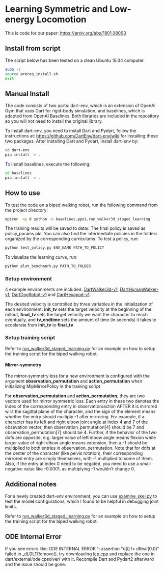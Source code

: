 # Learning Symmetric and Low-energy Locomotion

This is code for our paper: https://arxiv.org/abs/1801.08093

## Install from script

The script below has been tested on a clean Ubuntu 16.04 computer.

```bash
sudo -s
source prereq_install.sh
exit
```

## Manual Install

The code consists of two parts: dart-env, which is an extension of OpenAI Gym that uses Dart for rigid-body simulation, and baselines, which is adapted from OpenAI Baselines. Both libraries are included in the repository so you will not need to install the original library.

To install dart-env, you need to install Dart and Pydart, follow the instructions at: https://github.com/DartEnv/dart-env/wiki for installing these two packages. After installing Dart and Pydart, install dart-env by:

```bash
cd dart-env
pip install -e .
```


To install baselines, execute the following:

```bash
cd baselines
pip install -e .
```



## How to use

To test the code on a biped walking robot, run the following command from the project directory:

```bash
mpirun -np 8 python -m baselines.ppo1.run_walker3d_staged_learning
```

The training results will be saved to data/. The final policy is saved as policy_params.pkl. You can also find the intermediate policies in the folders organized by the corresponding curriculums. To test a policy, run:

```bash
python test_policy.py ENV_NAME PATH_TO_POLICY
```

To visualize the learning curve, run:

```bash
python plot_benchmark.py PATH_TO_FOLDER
```



### Setup environment

4 example environments are included: [DartWalker3d-v1](dart-env/gym/envs/dart/walker3d.py), [DartHumanWalker-v1](dart-env/gym/envs/dart/human_walker.py), [DartDogRobot-v1](dart-env/gym/envs/dart/dog_robot.py) and [DartHexapod-v1](dart-env/gym/envs/dart/hexapod.py).

The desired velocity is controlled by three variables in the initialization of each environment: **init_tv** sets the target velocity at the beginning of the rollout, **final_tv** sets the target velocity we want the character to reach eventually, and **tv_endtime** sets the amount of time (in seconds) it takes to accelerate from **init_tv** to **final_tv**.

### Setup training script

Refer to [run_walker3d_staged_learning.py](baselines/baselines/ppo1/run_walker3d_staged_learning.py) for an example on how to setup the training script for the biped walking robot.

#### Mirror-symmetry 

The mirror-symmetry loss for a new environment is configured with the argument **observation_permutation** and **action_permutation** when initializing MlpMirrorPolicy in the training script.

For **observation_permutation** and **action_permutation**, they are two vectors used for mirror symmetric loss. Each entry in these two denotes the index of the corresponding entry in observation/action AFTER it is mirrored w.r.t the sagittal plane of the character, and the sign of the element means whether the entry should multiply -1 after mirroring. For example, if a character has its left and right elbow joint angle at index 4 and 7 of the obsevation vector, then observation_permutation[4] should be 7 and observation_permutation[7] should be 4. Further, if the behavior of the two dofs are opposite, e.g. larger value of left elbow angle means flexion while larger value of right elbow angle means extension, then a -1 should be multiplied to both entries in observation_permutation. Note that for dofs at the center of the character (like pelvis rotation), their corresponding mirrored entry are simply themselves, with -1 multiplied to some of them. Also, if the entry at index 0 need to be negated, you need to use a small negative value like -0.0001, as multiplying -1 wouldn't change 0.

## Additional notes

For a newly created dart-env environment, you can use [examine_skel.py](baselines/examine_skel.py) to test the model configurations, which I found to be helpful in debugging joint limits.

Refer to [run_walker3d_staged_learning.py](baselines/baselines/ppo1/run_walker3d_staged_learning.py) for an example on how to setup the training script for the biped walking robot.


## ODE Internal Error
If you see errors like: ODE INTERNAL ERROR 1: assertion "d[i] != dReal(0.0)" failed in _dLDLTRemove(), try downloading [lcp.cpp](https://drive.google.com/file/d/1MCho3QBtyPhSoKNV77VFOvCqsMJPk3NF/view) and replace the one in dart/external/odelcpsolver/ with it. Recompile Dart and Pydart2 afterward and the issue should be gone.

